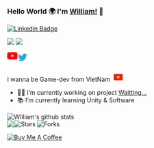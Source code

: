### Hello World 🌍 I'm [William!](https://www.facebook.com/William.2418/) 👋

[![Linkedin Badge](https://img.shields.io/badge/-L%C3%AA%20Nguy%E1%BB%85n%20Th%C3%A0nh%20Long%20(%20William%20)-blue?style=flat&logo=Linkedin&logoColor=white&link=https://www.linkedin.com/in/william186/)](https://www.linkedin.com/in/william186/)

![](https://komarev.com/ghpvc/?username=Long18&color=red)
![](https://visitor-badge.glitch.me/badge?page_id=Long18)


<a href="https://www.youtube.com/channel/UCXptkVJhpWBAdQP_jIYflFw">
  <img align="left" alt="William | YouTube" width="24px" src="/assets/youtube.svg"/>
</a>
<a href="https://twitter.com/Willlee186">
  <img align="left" alt="William   | Twitter" width="24px" src="/assets/twitter.svg"/>
</a>


<br />
<br />

I wanna be Game-dev from VietNam <img width="21px" src="/assets/id-flag.png" style="margin-left:4px"/>

- 👨‍💻 I’m currently working on project [Waitting...](https://github.com/Long18)
- 📚 I’m currently learning Unity & Software

<img align="center" src="https://github-readme-stats.vercel.app/api?username=Long18&theme=radical&show_icons=true" alt="William's github stats"/>
<br/>



<img align="left" src="https://github-readme-stats.vercel.app/api/top-langs/?username=Long18&layout=compact&theme=algolia"/>

<img alt="Stars" src="https://img.shields.io/github/stars/Long18/Long18?style=flat-square&labelColor=343b41"/> 
<img alt="Forks" src="https://img.shields.io/github/forks/Long18/FitnessCare?style=flat-square&labelColor=343b41"/></p>

<a href="https://www.buymeacoffee.com/Williamm" target="_blank"><img src="https://cdn.buymeacoffee.com/buttons/v2/default-red.png" alt="Buy Me A Coffee" width="150" ></a>


